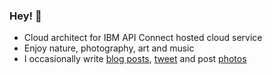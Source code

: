 ### Hey! 👋

 - Cloud architect for IBM API Connect hosted cloud service
 - Enjoy nature, photography, art and music
 - I occasionally write [blog posts](https://rickymoorhouse.uk/blog/), [tweet](https://twitter.com/rickymoorhouse/) and post [photos](https://instagram.com/rickymoorhouse/)
 

<!--
**rickymoorhouse/rickymoorhouse** is a ✨ _special_ ✨ repository because its `README.md` (this file) appears on your GitHub profile.

Here are some ideas to get you started:

- 🔭 I’m currently working on ...
- 🌱 I’m currently learning ...
- 👯 I’m looking to collaborate on ...
- 🤔 I’m looking for help with ...
- 💬 Ask me about ...
- 📫 How to reach me: ...
- 😄 Pronouns: ...
- ⚡ Fun fact: ...
-->
